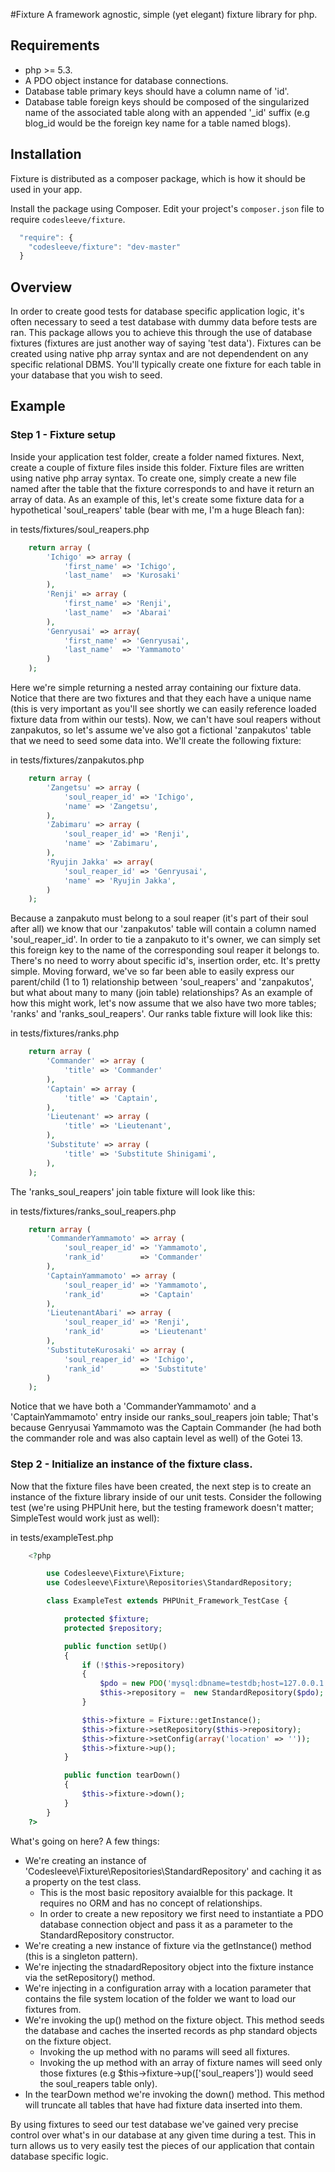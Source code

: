 #Fixture
A framework agnostic, simple (yet elegant) fixture library for php.

## Requirements
* php >= 5.3.
* A PDO object instance for database connections.
* Database table primary keys should have a column name of 'id'.
* Database table foreign keys should be composed of the singularized name of the associated table along with an appended '\_id' suffix (e.g blog_id would be the foreign key name for a table named blogs).

## Installation
Fixture is distributed as a composer package, which is how it should be used in your app.

Install the package using Composer.  Edit your project's `composer.json` file to require `codesleeve/fixture`.

```js
  "require": {
    "codesleeve/fixture": "dev-master"
  }
```

## Overview
In order to create good tests for database specific application logic, it's often necessary to seed a test database with dummy data before tests are ran.  This package allows you to achieve this through the use of database fixtures (fixtures are just another way of saying 'test data').  Fixtures can be created using native php array syntax and are not dependendent on any specific relational DBMS.  You'll typically create one fixture for each table in your database that you wish to seed. 

## Example
### Step 1 - Fixture setup
Inside your application test folder, create a folder named fixtures.  Next, create a couple of fixture files inside this folder.  Fixture files are written using native php array syntax.  To create one, simply create a new file named after the table that the fixture corresponds to and have it return an array of data.  As an example of this, let's create some fixture data for a hypothetical 'soul_reapers' table (bear with me, I'm a huge Bleach fan):

in tests/fixtures/soul_reapers.php
```php
	return array (
		'Ichigo' => array (
			'first_name' => 'Ichigo',
			'last_name'  => 'Kurosaki'		
		),
		'Renji' => array (
			'first_name' => 'Renji',
			'last_name'  => 'Abarai'		
		),
		'Genryusai' => array(
			'first_name' => 'Genryusai',
			'last_name'  => 'Yammamoto'
		)
	);
```

Here we're simple returning a nested array containing our fixture data.  Notice that there are two fixtures and that they each have a unique name (this is very important as you'll see shortly we can easily reference loaded fixture data from within our tests).  Now, we can't have soul reapers without zanpakutos, so let's assume we've also got a fictional 'zanpakutos' table that we need to seed some data into.  We'll create the following fixture:

in tests/fixtures/zanpakutos.php
```php
	return array (
		'Zangetsu' => array (
			'soul_reaper_id' => 'Ichigo',
			'name' => 'Zangetsu',
		),
		'Zabimaru' => array (
			'soul_reaper_id' => 'Renji',
			'name' => 'Zabimaru',
		),
		'Ryujin Jakka' => array(
			'soul_reaper_id' => 'Genryusai',
			'name' => 'Ryujin Jakka',
		)
	);
```

Because a zanpakuto must belong to a soul reaper (it's part of their soul after all) we know that our 'zanpakutos' table will contain a column named 'soul_reaper_id'.  In order to tie a zanpakuto to it's owner, we can simply set this foreign key to the name of the corresponding soul reaper it belongs to.  There's no need to worry about specific id's, insertion order, etc.  It's pretty simple.  Moving forward, we've so far been able to easily express our parent/child (1 to 1) relationship between 'soul_reapers' and 'zanpakutos', but what about many to many (join table) relationships?  As an example of how this might work, let's now assume that we also have two more tables; 'ranks' and 'ranks_soul_reapers'.  Our ranks table fixture will look like this:

in tests/fixtures/ranks.php
```php
	return array (
		'Commander' => array (
			'title' => 'Commander'
		),
		'Captain' => array (
			'title' => 'Captain',
		),
		'Lieutenant' => array (
			'title' => 'Lieutenant',
		),
		'Substitute' => array (
			'title' => 'Substitute Shinigami',
		),
	);
```

The 'ranks_soul_reapers' join table fixture will look like this:

in tests/fixtures/ranks_soul_reapers.php
```php
	return array (
		'CommanderYammamoto' => array (
			'soul_reaper_id' => 'Yammamoto',
			'rank_id' 		 => 'Commander'
		),
		'CaptainYammamoto' => array (
			'soul_reaper_id' => 'Yammamoto',
			'rank_id' 		 => 'Captain'
		),
		'LieutenantAbari' => array (
			'soul_reaper_id' => 'Renji',
			'rank_id' 		 => 'Lieutenant'
		),
		'SubstituteKurosaki' => array (
			'soul_reaper_id' => 'Ichigo',
			'rank_id' 		 => 'Substitute'
		)
	);
```

Notice that we have both a 'CommanderYammamoto' and a 'CaptainYammamoto' entry inside our ranks_soul_reapers join table; That's because Genryusai Yammamoto was the Captain Commander (he had both the commander role and was also captain level as well) of the Gotei 13. 

### Step 2 - Initialize an instance of the fixture class.
Now that the fixture files have been created, the next step is to create an instance of the fixture library inside of our unit tests.  Consider the following test (we're using PHPUnit here, but the testing framework doesn't matter; SimpleTest would work just as well):

in tests/exampleTest.php
```php
	<?php

		use Codesleeve\Fixture\Fixture;
		use Codesleeve\Fixture\Repositories\StandardRepository;

		class ExampleTest extends PHPUnit_Framework_TestCase {

			protected $fixture;
			protected $repository;

			public function setUp()
			{
				if (!$this->repository) 
				{
					$pdo = new PDO('mysql:dbname=testdb;host=127.0.0.1', 'dbuser', 'dbpass');
					$this->repository =  new StandardRepository($pdo);
				}

				$this->fixture = Fixture::getInstance();
				$this->fixture->setRepository($this->repository);
				$this->fixture->setConfig(array('location' => ''));
				$this->fixture->up();
			}

			public function tearDown()
			{
				$this->fixture->down();
			}
		}
	?>
```

What's going on here?  A few things:
* We're creating an instance of 'Codesleeve\Fixture\Repositories\StandardRepository' and caching it as a property on the test class.
	* This is the most basic repository avaialble for this package.  It requires no ORM and has no concept of relationships.
	* In order to create a new repository we first need to instantiate a PDO database connection object and pass it as a parameter to the StandardRepository constructor.
* We're creating a new instance of fixture via the getInstance() method (this is a singleton pattern).
* We're injecting the stnadardRepository object into the fixture instance via the setRepository() method.
* We're injecting in a configuration array with a location parameter that contains the file system location of the folder we want to load our fixtures from.
* We're invoking the up() method on the fixture object.  This method seeds the database and caches the inserted records as php standard objects on the fixture object.
	* Invoking the up method with no params will seed all fixtures.
	* Invoking the up method with an array of fixture names will seed only those fixtures (e.g $this->fixture->up(['soul_reapers']) would seed the soul_reapers table only).
* In the tearDown method we're invoking the down() method.  This method will truncate all tables that have had fixture data inserted into them.

By using fixtures to seed our test database we've gained very precise control over what's in our database at any given time during a test.  This in turn allows us to very easily test the pieces of our application that contain database specific logic.